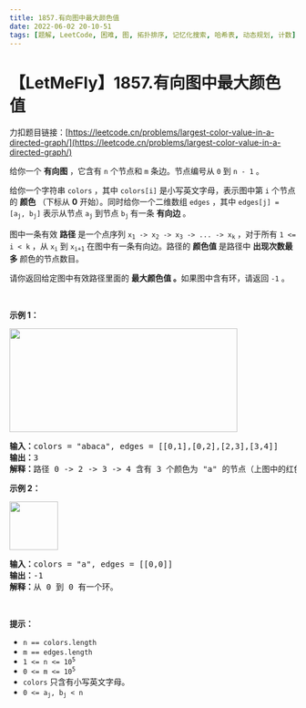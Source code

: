 ```yaml
---
title: 1857.有向图中最大颜色值
date: 2022-06-02 20-10-51
tags: [题解, LeetCode, 困难, 图, 拓扑排序, 记忆化搜索, 哈希表, 动态规划, 计数]
---
```


# 【LetMeFly】1857.有向图中最大颜色值

力扣题目链接：[https://leetcode.cn/problems/largest-color-value-in-a-directed-graph/](https://leetcode.cn/problems/largest-color-value-in-a-directed-graph/)

<p>给你一个&nbsp;<strong>有向图</strong>&nbsp;，它含有&nbsp;<code>n</code>&nbsp;个节点和 <code>m</code>&nbsp;条边。节点编号从&nbsp;<code>0</code> 到&nbsp;<code>n - 1</code>&nbsp;。</p>

<p>给你一个字符串&nbsp;<code>colors</code> ，其中&nbsp;<code>colors[i]</code>&nbsp;是小写英文字母，表示图中第 <code>i</code>&nbsp;个节点的 <b>颜色</b>&nbsp;（下标从 <strong>0</strong>&nbsp;开始）。同时给你一个二维数组&nbsp;<code>edges</code>&nbsp;，其中&nbsp;<code>edges[j] = [a<sub>j</sub>, b<sub>j</sub>]</code>&nbsp;表示从节点&nbsp;<code>a<sub>j</sub></code>&nbsp;到节点&nbsp;<code>b<sub>j</sub></code><sub>&nbsp;</sub>有一条&nbsp;<strong>有向边</strong>&nbsp;。</p>

<p>图中一条有效 <strong>路径</strong>&nbsp;是一个点序列&nbsp;<code>x<sub>1</sub> -&gt; x<sub>2</sub> -&gt; x<sub>3</sub> -&gt; ... -&gt; x<sub>k</sub></code>&nbsp;，对于所有&nbsp;<code>1 &lt;= i &lt; k</code>&nbsp;，从&nbsp;<code>x<sub>i</sub></code> 到&nbsp;<code>x<sub>i+1</sub></code>&nbsp;在图中有一条有向边。路径的 <strong>颜色值</strong>&nbsp;是路径中 <strong>出现次数最多</strong> 颜色的节点数目。</p>

<p>请你返回给定图中有效路径里面的&nbsp;<strong>最大颜色值</strong><strong>&nbsp;。</strong>如果图中含有环，请返回 <code>-1</code>&nbsp;。</p>

<p>&nbsp;</p>

<p><strong>示例 1：</strong></p>

<p><img alt="" src="https://assets.leetcode.com/uploads/2021/04/21/leet1.png" style="width: 400px; height: 182px;" /></p>

<pre>
<b>输入：</b>colors = "abaca", edges = [[0,1],[0,2],[2,3],[3,4]]
<b>输出：</b>3
<b>解释：</b>路径 0 -&gt; 2 -&gt; 3 -&gt; 4 含有 3 个颜色为 "a" 的节点（上图中的红色节点）。
</pre>

<p><strong>示例 2：</strong></p>

<p><img alt="" src="https://assets.leetcode.com/uploads/2021/04/21/leet2.png" style="width: 85px; height: 85px;" /></p>

<pre>
<b>输入：</b>colors = "a", edges = [[0,0]]
<b>输出：</b>-1
<b>解释：</b>从 0 到 0 有一个环。
</pre>

<p>&nbsp;</p>

<p><strong>提示：</strong></p>

<ul>
	<li><code>n == colors.length</code></li>
	<li><code>m == edges.length</code></li>
	<li><code>1 &lt;= n &lt;= 10<sup>5</sup></code></li>
	<li><code>0 &lt;= m &lt;= 10<sup>5</sup></code></li>
	<li><code>colors</code>&nbsp;只含有小写英文字母。</li>
	<li><code>0 &lt;= a<sub>j</sub>, b<sub>j</sub>&nbsp;&lt; n</code></li>
</ul>


    